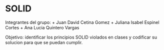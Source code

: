 # SOLID

Integrantes del grupo:
    + Juan David Cetina Gomez
    + Juliana Isabel Espinel Cortes
    + Ana Lucia Quintero Vargas

Objetivo: identificar los principios SOLID violados en clases y codificar su solucion para que se puedan cumplir.